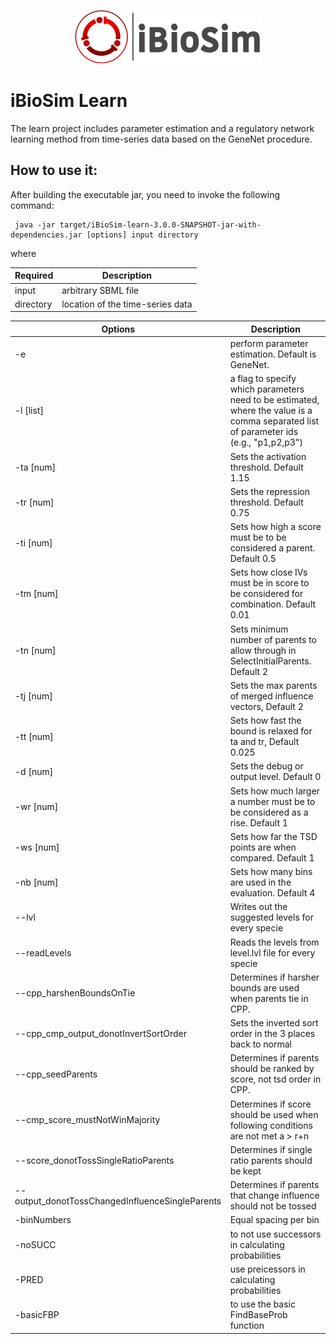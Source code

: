 
<p align="center">
  <img  src="../docs/media/iBioSim_horizontal.png">
</p>

# iBioSim Learn

The learn project includes parameter estimation and a regulatory network learning method from time-series data based on the GeneNet procedure.

## How to use it:

After building the executable jar, you need to invoke the following command:

```
 java -jar target/iBioSim-learn-3.0.0-SNAPSHOT-jar-with-dependencies.jar [options] input directory
```

where 


| Required        |  Description  |
| -------------   | ------------- |
| input     | arbitrary SBML file 
| directory | location of the time-series data  |

| Options        |  Description  |
| -------------   | ------------- |
|  -e  | perform parameter estimation. Default is GeneNet. |
| -l [list] | a flag to specify which parameters need to be estimated, where the value is a comma separated list of parameter ids (e.g., "p1,p2,p3") |
| -ta [num] |  Sets the activation threshold.  Default 1.15| 
| -tr [num] |  Sets the repression threshold.  Default 0.75| 
| -ti [num] |  Sets how high a score must be to be considered a parent.  Default 0.5| 
| -tm [num] |  Sets how close IVs must be in score to be considered for combination.  Default 0.01| 
| -tn [num] |  Sets minimum number of parents to allow through in SelectInitialParents. Default 2| 
| -tj [num] |  Sets the max parents of merged influence vectors, Default 2| 
| -tt [num] |  Sets how fast the bound is relaxed for ta and tr, Default 0.025| 
| -d [num] |   Sets the debug or output level.  Default 0| 
| -wr [num] |  Sets how much larger a number must be to be considered as a rise.  Default 1| 
| -ws [num] |  Sets how far the TSD points are when compared.  Default 1| 
| -nb [num] |  Sets how many bins are used in the evaluation.  Default 4| 
| --lvl |    Writes out the suggested levels for every specie| 
| --readLevels |  Reads the levels from level.lvl file for every specie| 
| --cpp_harshenBoundsOnTie |   Determines if harsher bounds are used when parents tie in CPP.| 
| --cpp_cmp_output_donotInvertSortOrder |  Sets the inverted sort order in the 3 places back to normal| 
| --cpp_seedParents  |  Determines if parents should be ranked by score, not tsd order in CPP.| 
| --cmp_score_mustNotWinMajority |   Determines if score should be used when following conditions are not met a &gt; r+n || r &gt; a + n| 
| --score_donotTossSingleRatioParents |    Determines if single ratio parents should be kept| 
| --output_donotTossChangedInfluenceSingleParents |  Determines if parents that change influence should not be tossed| 
| -binNumbers |  Equal spacing per bin| 
| -noSUCC |  to not use successors in calculating probabilities| 
| -PRED |  use preicessors in calculating probabilities| 
| -basicFBP |  to use the basic FindBaseProb function| 

